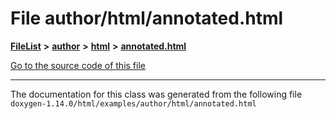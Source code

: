

# File author/html/annotated.html



[**FileList**](files.md) **>** [**author**](dir_8881d0749f46f5230eaf1f24e35837cd.md) **>** [**html**](dir_5cd6a6a3608e8a1c88bef2d7f346b6f5.md) **>** [**annotated.html**](author_2html_2annotated_8html.md)

[Go to the source code of this file](author_2html_2annotated_8html_source.md)





































































------------------------------
The documentation for this class was generated from the following file `doxygen-1.14.0/html/examples/author/html/annotated.html`

